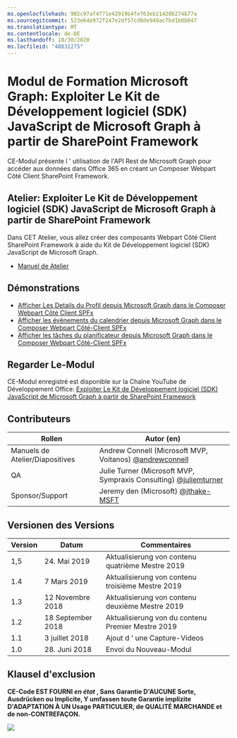 ```yaml
---
ms.openlocfilehash: 902c97af4771e42919b4fe763eb214286274b77a
ms.sourcegitcommit: 523e64e972f247e2df57cd8de949ac7bd1b8b047
ms.translationtype: MT
ms.contentlocale: de-DE
ms.lasthandoff: 10/30/2020
ms.locfileid: "48831275"
---
```

# <a name="module-de-formationmicrosoftgraph-exploiter-le-kit-de-dveloppement-logiciel-sdk-javascript-de-microsoftgraph--partir-de-sharepoint-framework"></a>Modul de Formation Microsoft Graph: Exploiter Le Kit de Développement logiciel (SDK) JavaScript de Microsoft Graph à partir de SharePoint Framework

CE-Modul présente l ' utilisation de l'API Rest de Microsoft Graph pour accéder aux données dans Office 365 en créant un Composer Webpart Côté Client SharePoint Framework.

## <a name="atelier--exploiter-le-kit-de-dveloppement-logiciel-sdk-javascript-de-microsoftgraph--partir-de-sharepoint-framework"></a>Atelier: Exploiter Le Kit de Développement logiciel (SDK) JavaScript de Microsoft Graph à partir de SharePoint Framework

Dans CET Atelier, vous allez créer des composants Webpart Côté Client SharePoint Framework à aide du Kit de Développement logiciel (SDK) JavaScript de Microsoft Graph.

- [Manuel de Atelier](./Lab.md)

## <a name="dmonstrations"></a>Démonstrations

- [Afficher Les Details du Profil depuis Microsoft Graph dans le Composer Webpart Côté Client SPFx](./Demos/01-personal-info)
- [Afficher les événements du calendrier depuis Microsoft Graph dans le Composer Webpart Côté-Client SPFx](./Demos/02-events)
- [Afficher les tâches du planificateur depuis Microsoft Graph dans le Composer Webpart Côté-Client SPFx](./Demos/03-tasks)

## <a name="regarder-le-module"></a>Regarder Le-Modul

CE-Modul enregistré est disponible sur la Chaîne YouTube de Développement Office: [Exploiter Le Kit de Développement logiciel (SDK) JavaScript de Microsoft Graph à partir de SharePoint Framework](https://www.youtube.com/watch?v=U1JrBwP3vc8)

## <a name="contributeurs"></a>Contributeurs

| Rollen | Autor (en) |
| -------------------- | --------------------------------------------------------------------------------------------- |
| Manuels de Atelier/Diapositives | Andrew Connell (Microsoft MVP, Voitanos) [@andrewconnell](//github.com/andrewconnell) |
| QA | Julie Turner (Microsoft MVP, Sympraxis Consulting) [@juliemturner](//github.com/juliemturner) |
| Sponsor/Support | Jeremy den (Microsoft) [@jthake-MSFT](//github.com/jthake-msft) |

## <a name="historique-des-versions"></a>Versionen des Versions

| Version | Datum | Commentaires |
| ------- | ------------------ | ---------------------- |
| 1,5 | 24. Mai 2019 | Aktualisierung von contenu quatrième Mestre 2019 |
| 1.4 | 7 Mars 2019 | Aktualisierung von contenu troisième Mestre 2019 |
| 1.3 | 12 Novembre 2018 | Aktualisierung von contenu deuxième Mestre 2019 |
| 1.2 | 18 September 2018 | Aktualisierung von du contenu Premier Mestre 2019 |
| 1.1 | 3 juillet 2018 | Ajout d ' une Capture-Videos |
| 1.0 | 28. Juni 2018 | Envoi du Nouveau-Modul |

## <a name="clause-dexclusion"></a>Klausel d'exclusion

**CE-Code EST FOURNI _en état_ , Sans Garantie D'AUCUNE Sorte, Ausdrücken ou Implicite, Y umfassen toute Garantie implizite D'ADAPTATION À UN Usage PARTICULIER, de QUALITÉ MARCHANDE et de non-CONTREFAÇON.**

<img src="https://telemetry.sharepointpnp.com/msgraph-training-spfx" />
